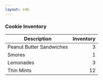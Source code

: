 ```yaml
---
layout: e46
---
```


### Cookie Inventory

| Description              |  Inventory |
| -------------------------| ---------: |
| Peanut Butter Sandwiches |          3 |
| Smores                   |          1 |
| Lemonades                |          3 |
| Thin Mints               |         12 |
